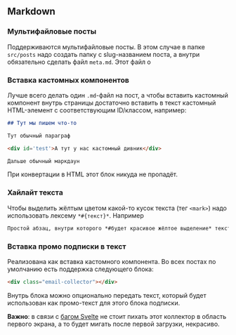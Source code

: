 ## Markdown

### Мультифайловые посты

Поддерживаются мультифайловые посты. В этом случае в папке `src/posts` надо создать папку с slug-названием поста, а внутри обязательно сделать файл `meta.md`. Этот файл о

### Вставка кастомных компонентов

Лучше всего делать один `.md`-файл на пост, а чтобы вставить кастомный компонент внутрь страницы достаточно вставить в текст кастомный HTML-элемент с соответствующим ID/классом, например:

```markdown
## Тут мы пишем что-то

Тут обычный параграф

<div id='test'>А тут у нас кастомный дивник</div>

Дальше обычный маркдаун
```

При конвертации в HTML этот блок никуда не пропадёт.

### Хайлайт текста

Чтобы выделить жёлтым цветом какой-то кусок текста (тег `<mark>`) надо использовать лексему `*#{текст}*`. Например

```markdown
Простой абзац, внутри которого *#будет красивое жёлтое выделение* текста.
```

### Вставка промо подписки в текст

Реализована как вставка кастомного компонента. Во всех постах по умолчанию есть поддержка следующего блока:

```markdown
<div class="email-collector"></div>
```

Внутрь блока можно опционально передать текст, который будет использован как промо-текст для этого блока подписки.

**Важно**: в связи с [багом Svelte](https://github.com/sveltejs/svelte/issues/3218) не стоит пихать этот коллектор в область первого экрана, а то будет мигать после первой загрузки, некрасиво.